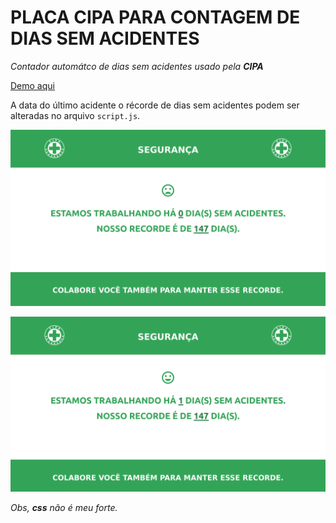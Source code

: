 # PLACA CIPA PARA CONTAGEM DE DIAS SEM ACIDENTES
*Contador automátco de dias sem acidentes usado pela  **CIPA***

[Demo aqui](https://jeanrafaellourenco.github.io/placa-cipa-para-contagem-de-dias-sem-acidentes/)

A data do último acidente o récorde de dias sem acidentes podem ser alteradas no arquivo `script.js`.

![imagem demostração](./imagens/demo-0.png)

![imagem demostração](./imagens/demo-1.png)  

*Obs, **css** não é meu forte.*
